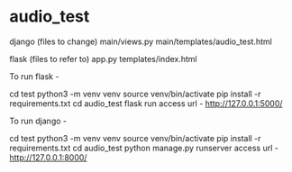 # audio_test



django (files to change)
main/views.py
main/templates/audio_test.html


flask (files to refer to)
app.py
templates/index.html






To run flask - 

cd test
python3 -m venv venv
source venv/bin/activate
pip install -r requirements.txt
cd audio_test
flask run
access url - http://127.0.0.1:5000/



To run django -

cd test
python3 -m venv venv
source venv/bin/activate
pip install -r requirements.txt
cd audio_test
python manage.py runserver
access url - http://127.0.0.1:8000/





